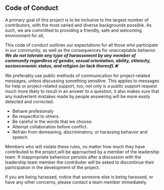 ## Code of Conduct


A primary goal of this project is to be inclusive to the largest number of contributors, with the most varied and diverse 
backgrounds possible. As such, we are committed to providing a friendly, safe and welcoming environment for all, 

This code of conduct outlines our expectations for all those who participate in our community, as well as the consequences
for unacceptable behavior. ***We do not tolerate any type of harassement by any member of community regardless of gender,
sexual orientation, ability, ethnicity, socioeconomic status, and religion (or lack thereof).:x:*** 

We preferably use public methods of communication for project-related messages, unless discussing something sensitive.
This applies to messages for help or project-related support, too; not only is a public support request much more 
likely to result in an answer to a question, it also makes sure that any inadvertent mistakes made by people answering 
will be more easily detected and corrected.

- Behave profesionaly 
- Be respectful to others.
- Be careful in the words that we choose.
- Attempt collaboration before conflict.
- Refrain from demeaning, discriminatory, or harassing behavior and speech.

Members who will violate these rules, no matter how much they have contributed to the project,will be approached by a member 
of the leadership team. If inappropriate behaviour persists after a discussion with the leadership team member the contributer
will be asked to discontinue their participation in the development of the project.
 
If you are being harassed, notice that someone else is being harassed, or have any other concerns, please contact a team member
immediately. 
